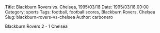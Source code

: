 Title: Blackburn Rovers vs. Chelsea, 1995/03/18
Date: 1995/03/18 00:00
Category: sports
Tags: football, football scores, Blackburn Rovers, Chelsea
Slug: blackburn-rovers-vs-chelsea
Author: carbonero


Blackburn Rovers 2 - 1 Chelsea
